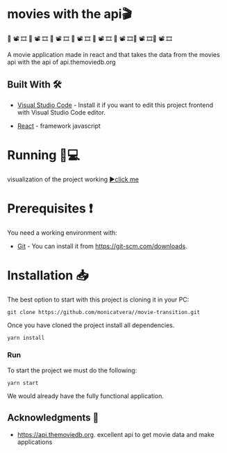 
# movies with the api🎬
 🎥 📽 🎞 🎥 📽 🎞 🎥 📽 🎞 🎥 📽 🎞 🎥 📽 🎞 🎥 📽 🎞🎥 📽 🎞🎥 📽 🎞

A movie application made in react and that takes the data from the movies api with the api of api.themoviedb.org

## Built With 🛠️

* [Visual Studio Code](https://www.eclipse.org/) - Install it if you want to edit this project frontend with Visual Studio Code editor.

* [React](https://es.reactjs.org/) - framework javascript

# Running 📱💻

visualization of the project working
[▶️click me](https://monicatvera.github.io/movie-transition)



# Prerequisites ❗
You need a working environment with:
* [Git](https://git-scm.com) - You can install it from https://git-scm.com/downloads.


# Installation 📥
The best option to start with this project is cloning it in your PC:

```
git clone https://github.com/monicatvera//movie-transition.git
```


Once you have cloned the project install all dependencies.

```
yarn install
```



### Run

To start the project we must do the following:

```
yarn start
```

We would already have the fully functional application.



## Acknowledgments 👏

* https://api.themoviedb.org. excellent api to get movie data and make applications
